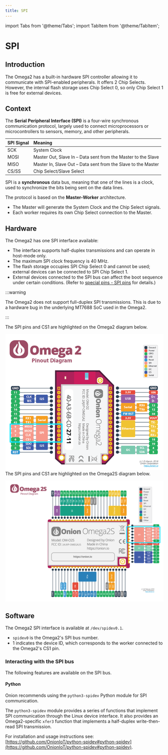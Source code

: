 ```yaml
---
title: SPI
---
```


import Tabs from '@theme/Tabs';
import TabItem from '@theme/TabItem';

# SPI

## Introduction
The Omega2 has a built-in hardware SPI controller allowing it to communicate with SPI-enabled peripherals. It offers 2 Chip Selects. However, the internal flash storage uses Chip Select 0, so only Chip Select 1 is free for external devices.

## Context
The **Serial Peripheral Interface (SPI)** is a four-wire synchronous communication protocol, largely used to connect microprocessors or microcontrollers to sensors, memory, and other peripherals.

| SPI Signal | Meaning                                                       |
| :--------- | :------------------------------------------------------------ |
| SCK        | System Clock                                                  |
| MOSI       | Master Out, Slave In – Data sent from the Master to the Slave |
| MISO       | Master In, Slave Out – Data sent from the Slave to the Master |
| CS/SS      | Chip Select/Slave Select                                      |

SPI is a **synchronous** data bus, meaning that one of the lines is a clock, used to synchronize the bits being sent on the data lines.

The protocol is based on the **Master-Worker** architecture. 

- The Master will generate the System Clock and the Chip Select signals.
- Each worker requires its own Chip Select connection to the Master.

## Hardware
The Omega2 has one SPI interface available:
- The interface supports half-duplex transmissions and can operate in host-mode only.
- The maximum SPI clock frequency is 40 MHz.
- The flash storage occupies SPI Chip Select 0 and cannot be used; external devices can be connected to SPI Chip Select 1.
- External devices connected to the SPI bus can affect the boot sequence under certain conditions. (Refer to [special pins - SPI pins](https://documentation.onioniot.com/hardware-interfaces/special-pins#spi-pins) for details.)

:::warning 

The Omega2 does not support full-duplex SPI transmissions. This is due to a hardware bug in the underlying MT7688 SoC used in the Omega2.

:::

<Tabs>
	<TabItem value="omega2" label="Omega2 Pinout" default>
The SPI pins and CS1 are highlighted on the Omega2 diagram below.

![omega2-pinout-spi-cs1-pins](./assets/omega2-pinout-spi_cs1-highlights.png)
	</TabItem>
	<TabItem value="omega2s" label="Omega2S Pinout">
The SPI pins and CS1 are highlighted on the Omega2S diagram below.

![omega2s-pinout-spi-cs1-pins](./assets/omega2s-pinout-spi_cs1-highlights.png)
	</TabItem>
</Tabs>

## Software
The Omega2 SPI interface is available at `/dev/spidev0.1`.

- `spidev0` is the Omega2's SPI bus number.
- 1 indicates the device ID, which corresponds to the worker connected to the Omega2's CS1 pin.

### Interacting with the SPI bus
The following features are available on the SPI bus.

#### Python
Onion recommends using the `python3-spidev` Python module for SPI communication.

The `python3-spidev` module provides a series of functions that implement SPI communication through the Linux device interface. It also provides an Omega2-specific `xfer3` function that implements a half-duplex write-then-read SPI transmission.

For installation and usage instructions see: [https://github.com/OnionIoT/python-spidev#python-spidev](https://github.com/OnionIoT/python-spidev#python-spidev).

